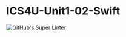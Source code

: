 # ICS4U-Unit1-02-Swift
[![GitHub's Super Linter](https://github.com/Roman-Cernetchi/ICS4U-Unit1-02-Swift/workflows/GitHub's%20Super%20Linter/badge.svg)](https://github.com/Roman-Cernetchi/ICS4U-Unit1-02-Swift/actions)
